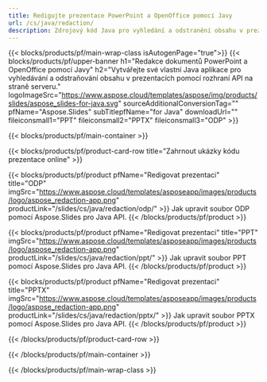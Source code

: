 ```yaml
---
title: Redigujte prezentace PowerPoint a OpenOffice pomocí Javy
url: /cs/java/redaction/
description: Zdrojový kód Java pro vyhledání a odstranění obsahu v prezentacích PowerPoint a OpenOffice™
---
```


{{< blocks/products/pf/main-wrap-class isAutogenPage="true">}}
{{< blocks/products/pf/upper-banner h1="Redakce dokumentů PowerPoint a OpenOffice pomocí Javy" h2="Vytvářejte své vlastní Java aplikace pro vyhledávání a odstraňování obsahu v prezentacích pomocí rozhraní API na straně serveru." logoImageSrc="https://www.aspose.cloud/templates/aspose/img/products/slides/aspose_slides-for-java.svg" sourceAdditionalConversionTag="" pfName="Aspose.Slides" subTitlepfName="for Java" downloadUrl="" fileiconsmall1="PPT" fileiconsmall2="PPTX" fileiconsmall3="ODP" >}}

{{< blocks/products/pf/main-container >}}

{{< blocks/products/pf/product-card-row title="Zahrnout ukázky kódu prezentace online" >}}

{{< blocks/products/pf/product pfName="Redigovat prezentaci" title="ODP" imgSrc="https://www.aspose.cloud/templates/asposeapp/images/products/logo/aspose_redaction-app.png" productLink="/slides/cs/java/redaction/odp/" >}}
Jak upravit soubor ODP pomocí Aspose.Slides pro Java API.
{{< /blocks/products/pf/product >}}

{{< blocks/products/pf/product pfName="Redigovat prezentaci" title="PPT" imgSrc="https://www.aspose.cloud/templates/asposeapp/images/products/logo/aspose_redaction-app.png" productLink="/slides/cs/java/redaction/ppt/" >}}
Jak upravit soubor PPT pomocí Aspose.Slides pro Java API.
{{< /blocks/products/pf/product >}}

{{< blocks/products/pf/product pfName="Redigovat prezentaci" title="PPTX" imgSrc="https://www.aspose.cloud/templates/asposeapp/images/products/logo/aspose_redaction-app.png" productLink="/slides/cs/java/redaction/pptx/" >}}
Jak upravit soubor PPTX pomocí Aspose.Slides pro Java API.
{{< /blocks/products/pf/product >}}



{{< /blocks/products/pf/product-card-row >}}

{{< /blocks/products/pf/main-container >}}
    
{{< /blocks/products/pf/main-wrap-class >}}